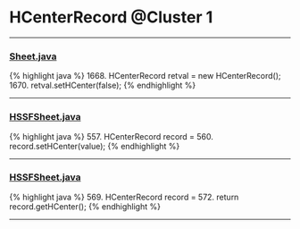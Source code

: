 # HCenterRecord @Cluster 1

***

### [Sheet.java](https://searchcode.com/codesearch/view/15642365/)
{% highlight java %}
1668. HCenterRecord retval = new HCenterRecord();
1670. retval.setHCenter(false);
{% endhighlight %}

***

### [HSSFSheet.java](https://searchcode.com/codesearch/view/15642322/)
{% highlight java %}
557. HCenterRecord record =
560. record.setHCenter(value);
{% endhighlight %}

***

### [HSSFSheet.java](https://searchcode.com/codesearch/view/15642322/)
{% highlight java %}
569. HCenterRecord record =
572. return record.getHCenter();
{% endhighlight %}

***

